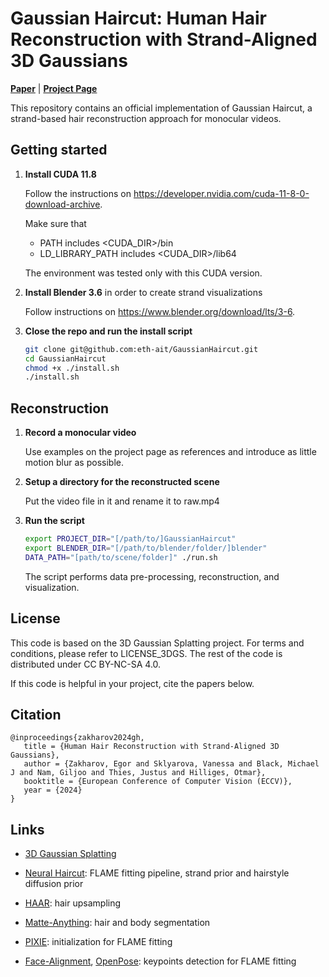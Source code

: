 # Gaussian Haircut: Human Hair Reconstruction with Strand-Aligned 3D Gaussians

[**Paper**](https://arxiv.org/abs/2409.14778) | [**Project Page**](https://eth-ait.github.io/GaussianHaircut/)

This repository contains an official implementation of Gaussian Haircut, a strand-based hair reconstruction approach for monocular videos.

## Getting started

1. **Install CUDA 11.8**

   Follow the instructions on https://developer.nvidia.com/cuda-11-8-0-download-archive.

   Make sure that
   - PATH includes <CUDA_DIR>/bin
   - LD_LIBRARY_PATH includes <CUDA_DIR>/lib64

   The environment was tested only with this CUDA version.

2. **Install Blender 3.6** in order to create strand visualizations

   Follow instructions on https://www.blender.org/download/lts/3-6.

3. **Close the repo and run the install script**

   ```bash
   git clone git@github.com:eth-ait/GaussianHaircut.git
   cd GaussianHaircut
   chmod +x ./install.sh
   ./install.sh
   ```

## Reconstruction

1. **Record a monocular video**

   Use examples on the project page as references and introduce as little motion blur as possible.

2. **Setup a directory for the reconstructed scene**

   Put the video file in it and rename it to raw.mp4

3. **Run the script**

   ```bash
   export PROJECT_DIR="[/path/to/]GaussianHaircut"
   export BLENDER_DIR="[/path/to/blender/folder/]blender"
   DATA_PATH="[path/to/scene/folder]" ./run.sh
   ```

   The script performs data pre-processing, reconstruction, and visualization.

## License

This code is based on the 3D Gaussian Splatting project. For terms and conditions, please refer to LICENSE_3DGS. The rest of the code is distributed under CC BY-NC-SA 4.0.

If this code is helpful in your project, cite the papers below.

## Citation

```
@inproceedings{zakharov2024gh,
   title = {Human Hair Reconstruction with Strand-Aligned 3D Gaussians},
   author = {Zakharov, Egor and Sklyarova, Vanessa and Black, Michael J and Nam, Giljoo and Thies, Justus and Hilliges, Otmar},
   booktitle = {European Conference of Computer Vision (ECCV)},
   year = {2024}
} 
```

## Links

- [3D Gaussian Splatting](https://github.com/graphdeco-inria/gaussian-splatting)

- [Neural Haircut](https://github.com/SamsungLabs/NeuralHaircut): FLAME fitting pipeline, strand prior and hairstyle diffusion prior

- [HAAR](https://github.com/Vanessik/HAAR): hair upsampling

- [Matte-Anything](https://github.com/hustvl/Matte-Anything): hair and body segmentation

- [PIXIE](https://github.com/yfeng95/PIXIE): initialization for FLAME fitting

- [Face-Alignment](https://github.com/1adrianb/face-alignment), [OpenPose](https://github.com/CMU-Perceptual-Computing-Lab/openpose): keypoints detection for FLAME fitting
